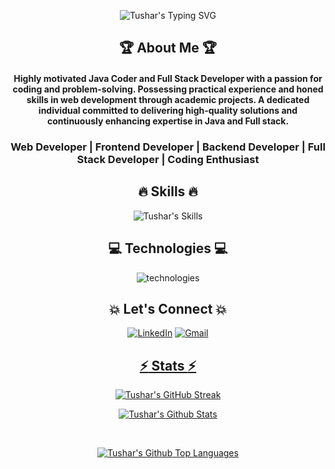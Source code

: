 [githubusername]: TusharTechs
[typing svg]: https://readme-typing-svg.demolab.com?font=Raleway&weight=500&size=30&duration=4000&pause=&color=F7D300&center=true&vCenter=true&width=435&height=100&lines=Hi+There!+%F0%9F%91%8B;I'm+Tushar+Agarwal
[summary]: https://github-profile-summary-cards.vercel.app/api/cards/profile-details?username=TusharTechs&theme=transparent
[lang]: https://github-readme-stats.vercel.app/api/top-langs/?username=TusharTechs&layout=compact&theme=vision-friendly-dark&hide_border=true&border_radius=10
[trophy]: https://github-profile-trophy.vercel.app/?username=TusharTechs&theme=transparent
[streak]: https://streak-stats.demolab.com?user=TusharTechs&theme=transparent&border_radius=10&date_format=M%20j%5B%2C%20Y%5D&card_width=500
[activity]: https://activity-graph.herokuapp.com/graph?username=TusharTechs&theme=transparent&radius=10&hide_border=true&area=true
[skills]: https://skillicons.dev/icons?i=react,nextjs,redux,express,nodejs,mongodb,aws,html,css,materialui,bootstrap,tailwind,java,js,typescript,nginx,mysql,docker,graphql,arduino,md&perline=7
[technologies]: https://skillicons.dev/icons?i=vscode,netlify,vercel,vite,bash,eclipse,powershell,github,discord,linkedin,instagram,twitter&perline=6

<div align="center">

![Tushar's Typing SVG][typing svg]


## :trophy: About Me :trophy:

#### Highly motivated Java Coder and Full Stack Developer with a passion for coding and problem-solving. Possessing practical experience and honed skills in web development through academic projects. A dedicated individual committed to delivering high-quality solutions and continuously enhancing expertise in Java and Full stack.

### Web Developer | Frontend Developer | Backend Developer | Full Stack Developer | Coding Enthusiast


## :fire: Skills :fire:

![Tushar's Skills][skills]


## :computer: Technologies :computer:

![technologies][technologies]


## :boom: Let's Connect :boom:

<a  href="https://www.linkedin.com/in/tushar-agarwal-2580971b3/" target="_blank"><img alt="LinkedIn" src="https://img.shields.io/badge/linkedin%20-%230077B5.svg?&style=for-the-badge&logo=linkedin&logoColor=white" /></a>
<a href="mailto:tusharaggarwal274+github@gmail.com"><img  alt="Gmail" src="https://img.shields.io/badge/Gmail-D14836?style=for-the-badge&logo=gmail&logoColor=white" />


## :zap: Stats :zap:

![Tushar's GitHub Streak][streak]

<!-- stats -->
![Tushar's Github Stats](https://github-readme-stats.vercel.app/api?username=TusharTechs&show_icons=true&theme=transparent&border_radius=10&include_all_commits=true&rank_icon=github&hide=prs)

<br/>

![Tushar's Github Top Languages](https://github-readme-stats.vercel.app/api/top-langs/?username=TusharTechs&layout=pie&theme=transparent&border_radius=10&size_weight=0.5&count_weight=0.5)


<!-- ## :zap: Achievements :zap:

![Tushar's trophy][trophy]
-->
</div>
